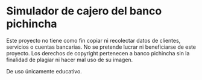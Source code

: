 # Simulador de cajero del banco pichincha
Este proyecto no tiene como fin copiar ni recolectar datos de clientes, servicios o cuentas bancarias. No se pretende lucrar ni beneficiarse de este proyecto. 
Los derechos de copyright pertenecen a banco pichincha sin la finalidad de plagiar ni hacer mal uso de su imagen.

De uso únicamente educativo.
